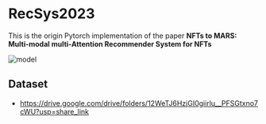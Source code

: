 # RecSys2023
This is the origin Pytorch implementation of the paper **NFTs to MARS: Multi-modal multi-Attention Recommender System for NFTs**	


![model](https://github.com/youngandbin/RecSys2023/assets/figure_model_architecture.png)


## Dataset
- https://drive.google.com/drive/folders/12WeTJ6HzjGI0giirlu__PFSGtxno7cWU?usp=share_link
